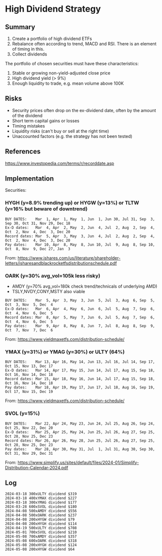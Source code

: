 # High Dividend Strategy

## Summary

1. Create a portfolio of high dividend ETFs
2. Rebalance often according to trend, MACD and RSI. There is an element of timing in this.
3. Collect dividends

The portfolio of chosen securities must have these characteristics:

1. Stable or growing non-yield-adjusted close price
2. High dividend yield (> 9%)
3. Enough liquidity to trade, e.g. mean volume above 100K


## Risks

- Security prices often drop on the ex-dividend date, often by the amount of the dividend
- Short term capital gains or losses
- Timing mistakes
- Liquidity risks (can't buy or sell at the right time)
- Unaccounted factors (e.g. the strategy has not been tested)


## References
https://www.investopedia.com/terms/r/recorddate.asp


## Implementation

Securities:

### HYGH (y=8.9% trending up) or HYGW (y=13%) or TLTW (y=16% but beware of downtrend)
```
BUY DATES:    Mar  1, Apr  1, May  1, Jun  1, Jun 30, Jul 31, Sep  3, Sep 30, Oct 31, Nov 29, Dec 18
Ex-D dates:   Mar  4, Apr  2, May  2, Jun  4, Jul  2, Aug  2, Sep  4, Oct  2, Nov  4, Dec  3, Dec 20
Record dates: Mar  5, Apr  3, May  3, Jun  4, Jul  2, Aug  2, Sep  4, Oct  2, Nov  4, Dec  3, Dec 20
Pay dates:    Mar 10, Apr  8, May  8, Jun 10, Jul  9, Aug  8, Sep 10, Oct  8, Nov  9, Dec 27, Jan  3
```
From: https://www.ishares.com/us/literature/shareholder-letters/isharesandblackrocketfsdistributionschedule.pdf


### OARK (y=30% avg_vol=105k less risky)
* AMDY (y=70% avg_vol=180k check trend/technicals of underlying AMD)
* TSLY,NVDY,CONY,MSTY also viable
```
BUY DATES:    Mar  5, Apr  3, May  3, Jun  5, Jul  3, Aug  6, Sep  5, Oct  3, Nov  5, Dec  4
Ex-D dates:   Mar  6, Apr  4, May  6, Jun  6, Jul  5, Aug  7, Sep  6, Oct  4, Nov  6, Dec  5
Record dates: Mar  8, Apr  5, May  7, Jun  6, Jul  5, Aug  7, Sep  6, Oct  4, Nov  6, Dec  5
Pay dates:    Mar  9, Apr  8, May  8, Jun  7, Jul  8, Aug  8, Sep  9, Oct  7, Nov  7, Dec  6
```
From: https://www.yieldmaxetfs.com/distribution-schedule/

### YMAX (y=31%) or YMAG (y=30%) or ULTY (64%)
```
BUY DATES:    Mar 13, Apr 16, May 14, Jun 13, Jul 16, Jul 14, Sep 17, Oct 15, Nov 13, Dec 17
Ex-D dates:   Mar 14, Apr 17, May 15, Jun 14, Jul 17, Aug 15, Sep 18, Oct 16, Nov 14, Dec 18
Record dates: Mar 15, Apr 18, May 16, Jun 14, Jul 17, Aug 15, Sep 18, Oct 16, Nov 14, Dec 18
Pay dates:    Mar 18, Apr 19, May 17, Jun 17, Jul 18, Aug 16, Sep 19, Oct 17, Nov 15, Dec 19
```
From: https://www.yieldmaxetfs.com/distribution-schedule/

### SVOL (y=15%)
```
BUY DATES:    Mar 22, Apr 24, May 23, Jun 24, Jul 25, Aug 26, Sep 24, Oct 25, Nov 22, Dec 20
Ex-D dates:   Mar 25, Apr 25, May 24, Jun 25, Jul 26, Aug 27, Sep 25, Oct 28, Nov 25, Dec 23
Record dates: Mar 26, Apr 26, May 28, Jun 25, Jul 26, Aug 27, Sep 25, Oct 28, Nov 25, Dec 23
Pay dates:    Mar 28, Apr 30, May 31, Jul  1, Jul 31, Aug 30, Sep 30, Oct 31, Nov 29, Dec 31
```
From: https://www.simplify.us/sites/default/files/2024-01/Simplify-Distribution-Calendar-2024.pdf


## Log

```
2024-03-18 300xULTY dividend $319
2024-03-18 400xYMAX dividend $227
2024-03-18 300xYMAG dividend $177
2024-03-28 600xSVOL dividend $180
2024-04-08 500xAMDY dividend $556 
2024-04-08 500xOARK dividend $237
2024-04-08 200xHYGW dividend $79
2024-04-08 200xHYGH dividend $114
2024-04-19 500xULTY dividend $708
2024-05-01 700xSVOL dividend $210
2024-05-08 700xAMDY dividend $357
2024-05-08 600xOARK dividend $318
2024-05-08 200xHYGH dividend $124
2024-05-08 200xHYGW dividend $64
```
